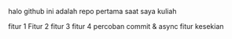 halo github ini adalah repo pertama saat saya kuliah 

fitur 1
Fitur 2
fitur 3
fitur 4
percoban commit & async
fitur kesekian
